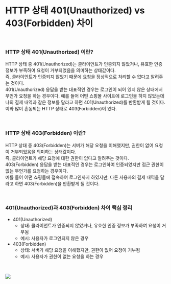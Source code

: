 # HTTP 상태 401(Unauthorized) vs  403(Forbidden) 차이   

<br>

### HTTP 상태 401(Unauthorized) 이란?
HTTP 상태 중 401(Unauthorized)는 클라이언트가 인증되지 않았거나, 유효한 인증 정보가 부족하여 요청이 거부되었음을 의미하는 상태값이다.    
즉, 클라이언트가 인증되지 않았기 때문에 요청을 정상적으로 처리할 수 없다고 알려주는 것이다.   
401(Unauthorized) 응답을 받는 대표적인 경우는 로그인이 되어 있지 않은 상태에서 무언가 요청을 하는 경우이다. 
예를 들어 어떤 쇼핑몰 사이트에 로그인을 하지 않았는데 나의 결제 내역과 같은 정보를 달라고 하면 401(Unauthorized)를 반환받게 될 것이다.   
이와 많이 혼동되는 HTTP 상태로 403(Forbidden)이 있다.   

<br>

### HTTP 상태 403(Forbidden) 이란? 
HTTP 상태 중 403(Forbidden)는 서버가 해당 요청을 이해했지만, 권한이 없어 요청이 거부되었음을 의미하는 상태값이다.   
즉, 클라이언트가 해당 요청에 대한 권한이 없다고 알려주는 것이다.      
403(Forbidden) 응답을 받는 대표적인 경우는 로그인하여 인증되었지만 접근 권한이 없는 무언가를 요청하는 경우이다.    
예를 들어 어떤 쇼핑몰에 접속하여 로그인까지 하였지만, 다른 사용자의 결제 내역을 달라고 하면 403(Forbidden)을 반환받게 될 것이다.

<br>

### 401(Unauthorized)과 403(Forbidden) 차이 핵심 정리 
  * 401(Unauthorized)   
    - 상태: 클라이언트가 인증되지 않았거나, 유효한 인증 정보가 부족하여 요청이 거부됨   
    - 예시: 사용자가 로그인되지 않은 경우    
  * 403(Forbidden)   
    - 상태: 서버가 해당 요청을 이해했지만, 권한이 없어 요청이 거부됨
    - 예시: 사용자가 권한이 없는 요청을 하는 경우
    
<br>

![](https://img1.daumcdn.net/thumb/R1280x0/?scode=mtistory2&fname=https%3A%2F%2Fblog.kakaocdn.net%2Fdn%2FSXIOw%2Fbtq4f1hHLUI%2FpG5lrZJhFPwjiknGqoWUKK%2Fimg.png)
